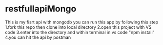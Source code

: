 # restfullapiMongo

This is my fisrt api with mongodb you can run this app by following this step
1.fork this repo then clone into local directory
2.open this project with VS code
3.enter into the directory and within terminal in vs code "npm install"
4.you can hit the api by postman
